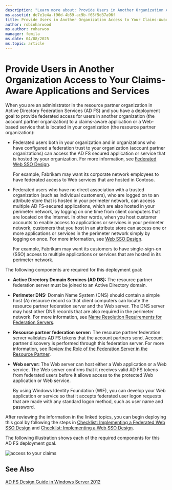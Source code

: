 ```yaml
---
description: "Learn more about: Provide Users in Another Organization Access to Your Claims-Aware Applications and Services"
ms.assetid: de7e1e4a-f96d-4b59-ac9b-f65f5d37a96f
title: Provide Users in Another Organization Access to Your Claims-Aware Applications and Services
author: robinharwood
ms.author: roharwoo
manager: femila
ms.date: 04/08/2025
ms.topic: article
---
```


# Provide Users in Another Organization Access to Your Claims-Aware Applications and Services


When you are an administrator in the resource partner organization in Active Directory Federation Services \(AD FS\) and you have a deployment goal to provide federated access for users in another organization \(the account partner organization\) to a claims\-aware application or a Web\-based service that is located in your organization \(the resource partner organization\):

-   Federated users both in your organization and in organizations who have configured a federation trust to your organization \(account partner organizations\) can access the AD FS secured application or service that is hosted by your organization. For more information, see [Federated Web SSO Design](Federated-Web-SSO-Design.md).

    For example, Fabrikam may want its corporate network employees to have federated access to Web services that are hosted in Contoso.

-   Federated users who have no direct association with a trusted organization \(such as individual customers\), who are logged on to an attribute store that is hosted in your perimeter network, can access multiple AD FS\-secured applications, which are also hosted in your perimeter network, by logging on one time from client computers that are located on the Internet. In other words, when you host customer accounts to enable access to applications or services in your perimeter network, customers that you host in an attribute store can access one or more applications or services in the perimeter network simply by logging on once. For more information, see [Web SSO Design](Web-SSO-Design.md).

    For example, Fabrikam may want its customers to have single\-sign\-on \(SSO\) access to multiple applications or services that are hosted in its perimeter network.

The following components are required for this deployment goal:

-   **Active Directory Domain Services \(AD DS\):** The resource partner federation server must be joined to an Active Directory domain.

-   **Perimeter DNS:** Domain Name System \(DNS\) should contain a simple host \(A\) resource record so that client computers can locate the resource partner federation server and the Web server. The DNS server may host other DNS records that are also required in the perimeter network. For more information, see [Name Resolution Requirements for Federation Servers](Name-Resolution-Requirements-for-Federation-Servers.md).

-   **Resource partner federation server:** The resource partner federation server validates AD FS tokens that the account partners send. Account partner discovery is performed through this federation server. For more information, see [Review the Role of the Federation Server in the Resource Partner](Review-the-Role-of-the-Federation-Server-in-the-Resource-Partner.md).

-   **Web server:** The Web server can host either a Web application or a Web service. The Web server confirms that it receives valid AD FS tokens from federated users before it allows access to the protected Web application or Web service.

    By using Windows Identity Foundation \(WIF\), you can develop your Web application or service so that it accepts federated user logon requests that are made with any standard logon method, such as user name and password.

After reviewing the information in the linked topics, you can begin deploying this goal by following the steps in [Checklist: Implementing a Federated Web SSO Design](../../ad-fs/deployment/Checklist--Implementing-a-Federated-Web-SSO-Design.md) and [Checklist: Implementing a Web SSO Design](../../ad-fs/deployment/Checklist--Implementing-a-Web-SSO-Design.md).

The following illustration shows each of the required components for this AD FS deployment goal.

![access to your claims](media/75358b16-2a6f-4e16-9cc4-b0e614480305.gif)

## See Also
[AD FS Design Guide in Windows Server 2012](AD-FS-Design-Guide-in-Windows-Server-2012.md)
